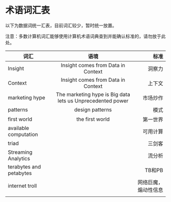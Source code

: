 术语词汇表
===============

以下为数据词统一汇表，目前词汇较少，暂时统一放置。

注意：多数计算机词汇能够使用计算机术语词典查到并能确认标准的，请勿放于此处。


| 词汇                     | 语境             | 标准         |  
| -----------------------  |:---------------:| -----------:|
| Insight                  | Insight comes from Data in Context |  洞察力     | 
| Context                  | Insight comes from Data in Context |  上下文     | 
| marketing hype           | The marketing hype is Big data lets us Unprecedented power |  市场炒作 |
| patterns                 | design patterns | 模式         |
| first world              | the first world | 第一世界     |
| available computation    |                 | 可用计算     |
| triad                    |                 | 三剑客       |
| Streaming Analytics      |                 | 流分析       |
| terabytes and petabytes  |                 |  TB和PB     |
| internet troll           |                 | 网络巨魔，煽动性信息  |
|                          |                 |            |
